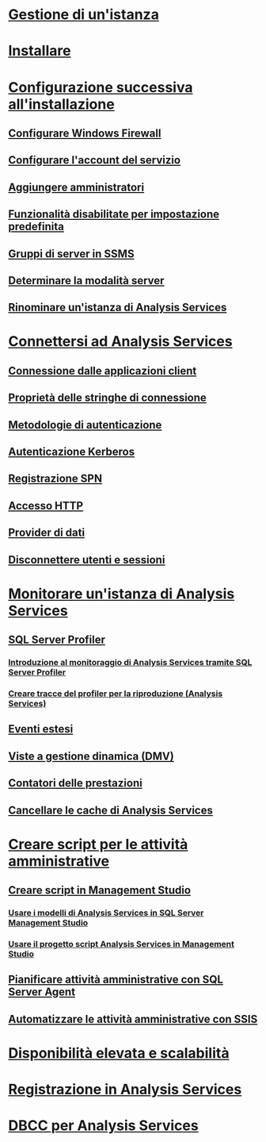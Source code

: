 # [Gestione di un'istanza](analysis-services-instance-management.md)  
# [Installare](../../analysis-services/instances/install-windows/install-analysis-services.md)
# [Configurazione successiva all'installazione](post-install-configuration-analysis-services.md)  
## [Configurare Windows Firewall](configure-the-windows-firewall-to-allow-analysis-services-access.md)  
## [Configurare l'account del servizio](configure-service-accounts-analysis-services.md)  
## [Aggiungere amministratori](grant-server-admin-rights-to-an-analysis-services-instance.md)  
## [Funzionalità disabilitate per impostazione predefinita](features-off-by-default-analysis-services.md)  
## [Gruppi di server in SSMS](register-an-analysis-services-instance-in-a-server-group.md)  
## [Determinare la modalità server](determine-the-server-mode-of-an-analysis-services-instance.md)  
## [Rinominare un'istanza di Analysis Services](rename-an-analysis-services-instance.md)  
# [Connettersi ad Analysis Services](connect-to-analysis-services.md)  
## [Connessione dalle applicazioni client](connect-from-client-applications-analysis-services.md)  
## [Proprietà delle stringhe di connessione](connection-string-properties-analysis-services.md)  
## [Metodologie di autenticazione](authentication-methodologies-supported-by-analysis-services.md)  
## [Autenticazione Kerberos](configure-analysis-services-for-kerberos-constrained-delegation.md)  
## [Registrazione SPN](spn-registration-for-an-analysis-services-instance.md)  
## [Accesso HTTP](configure-http-access-to-analysis-services-on-iis-8-0.md)  
## [Provider di dati](data-providers-used-for-analysis-services-connections.md)  
## [Disconnettere utenti e sessioni](disconnect-users-and-sessions-on-analysis-services-server.md)  
# [Monitorare un'istanza di Analysis Services](monitor-an-analysis-services-instance.md)  
## [SQL Server Profiler](use-sql-server-profiler-to-monitor-analysis-services.md)  
### [Introduzione al monitoraggio di Analysis Services tramite SQL Server Profiler](introduction-to-monitoring-analysis-services-with-sql-server-profiler.md)  
### [Creare tracce del profiler per la riproduzione (Analysis Services)](create-profiler-traces-for-replay-analysis-services.md)  
## [Eventi estesi](monitor-analysis-services-with-sql-server-extended-events.md)  
## [Viste a gestione dinamica (DMV)](use-dynamic-management-views-dmvs-to-monitor-analysis-services.md)  
## [Contatori delle prestazioni](performance-counters-ssas.md)  
## [Cancellare le cache di Analysis Services](clear-the-analysis-services-caches.md)  
# [Creare script per le attività amministrative](script-administrative-tasks-in-analysis-services.md)  
## [Creare script in Management Studio](create-analysis-services-scripts-in-management-studio.md)  
### [Usare i modelli di Analysis Services in SQL Server Management Studio](use-analysis-services-templates-in-sql-server-management-studio.md)  
### [Usare il progetto script Analysis Services in Management Studio](analysis-services-scripts-project-in-sql-server-management-studio.md)  
## [Pianificare attività amministrative con SQL Server Agent](schedule-ssas-administrative-tasks-with-sql-server-agent.md)  
## [Automatizzare le attività amministrative con SSIS](automate-analysis-services-administrative-tasks-with-ssis.md)  
# [Disponibilità elevata e scalabilità](high-availability-and-scalability-in-analysis-services.md)  
# [Registrazione in Analysis Services](log-operations-in-analysis-services.md)  
# [DBCC per Analysis Services](database-consistency-checker-dbcc-for-analysis-services.md)  
